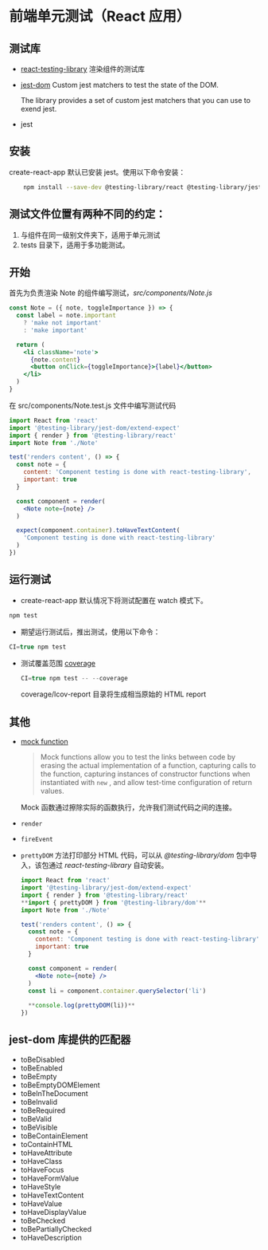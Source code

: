 # 前端单元测试（React 应用）

## 测试库

- [react-testing-library](https://github.com/testing-library/react-testing-library)  渲染组件的测试库
- [jest-dom](https://github.com/testing-library/jest-dom)  Custom jest matchers to test the state of the DOM.

    The library provides a set of custom jest matchers that you can use to exend jest.

- jest

## 安装

create-react-app 默认已安装 jest。使用以下命令安装：

```bash
	npm install --save-dev @testing-library/react @testing-library/jest-dom
```

## 测试文件位置有两种不同的约定：

1. 与组件在同一级别文件夹下，适用于单元测试
2. tests 目录下，适用于多功能测试。

## 开始

首先为负责渲染 Note 的组件编写测试，*src/components/Note.js*

```jsx
const Note = ({ note, toggleImportance }) => {
  const label = note.important
    ? 'make not important'
    : 'make important'

  return (
    <li className='note'>
      {note.content}
      <button onClick={toggleImportance}>{label}</button>
    </li>
  )
}
```

在 src/components/Note.test.js 文件中编写测试代码

```jsx
import React from 'react'
import '@testing-library/jest-dom/extend-expect'
import { render } from '@testing-library/react'
import Note from './Note'

test('renders content', () => {
  const note = {
    content: 'Component testing is done with react-testing-library',
    important: true
  }

  const component = render(
    <Note note={note} />
  )

  expect(component.container).toHaveTextContent(
    'Component testing is done with react-testing-library'
  )
})
```

## 运行测试

- create-react-app 默认情况下将测试配置在 watch 模式下。

```jsx
npm test
```

- 期望运行测试后，推出测试，使用以下命令：

```jsx
CI=true npm test
```

- 测试覆盖范围 [coverage](https://github.com/facebook/create-react-app/blob/ed5c48c81b2139b4414810e1efe917e04c96ee8d/packages/react-scripts/template/README.md#coverage-reporting)

    ```jsx
    CI=true npm test -- --coverage
    ```

    coverage/lcov-report 目录将生成相当原始的 HTML report

## 其他

- [mock function](https://jestjs.io/docs/mock-functions)

    > Mock functions allow you to test the links between code by erasing the actual implementation of a function, capturing calls to the function, capturing instances of constructor functions when instantiated with `new` , and allow test-time configuration of return values.

    Mock 函数通过擦除实际的函数执行，允许我们测试代码之间的连接。

- `render`
- `fireEvent`
- `prettyDOM` 方法打印部分 HTML 代码，可以从 *@testing-library/dom* 包中导入，该包通过 *react-testing-library* 自动安装。

    ```jsx
    import React from 'react'
    import '@testing-library/jest-dom/extend-expect'
    import { render } from '@testing-library/react'
    **import { prettyDOM } from '@testing-library/dom'**
    import Note from './Note'

    test('renders content', () => {
      const note = {
        content: 'Component testing is done with react-testing-library',
        important: true
      }

      const component = render(
        <Note note={note} />
      )
      const li = component.container.querySelector('li')
      
      **console.log(prettyDOM(li))**
    })
    ```

## jest-dom 库提供的匹配器

- toBeDisabled
- toBeEnabled
- toBeEmpty
- toBeEmptyDOMElement
- toBeInTheDocument
- toBeInvalid
- toBeRequired
- toBeValid
- toBeVisible
- toBeContainElement
- toContainHTML
- toHaveAttribute
- toHaveClass
- toHaveFocus
- toHaveFormValue
- toHaveStyle
- toHaveTextContent
- toHaveValue
- toHaveDisplayValue
- toBeChecked
- toBePartiallyChecked
- toHaveDescription